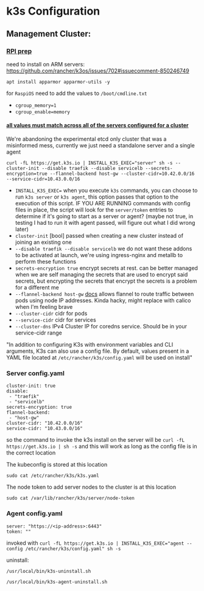 # k3s Configuration

## Management Cluster:

### <u>RPI prep</u>
need to install on ARM servers: https://github.com/rancher/k3os/issues/702#issuecomment-850246749

`apt install apparmor apparmor-utils -y`

for `RaspiOS` need to add the values to `/boot/cmdline.txt`
 - `cgroup_memory=1`
 - `cgroup_enable=memory`

#### [all values must match across all of the servers configured for a cluster](https://docs.k3s.io/cli/server#critical-configuration-values)

We're abandoning the experimental etcd only cluster that was a misinformed mess, currently we just need a standalone server and a single agent

```curl -fL https://get.k3s.io | INSTALL_K3S_EXEC="server" sh -s --cluster-init --disable traefik --disable servicelb --secrets-encryption=true --flannel-backend host-gw --cluster-cidr=10.42.0.0/16 --service-cidr=10.43.0.0/16```

- `INSTALL_K3S_EXEC=` when you execute `k3s` commands, you can choose to run `k3s server` or `k3s agent`, this option passes that option to the execution of this script. IF YOU ARE RUNNING commands with config files in place, the script will look for the `server/token` entries to determine if it's going to start as a server or agent? (maybe not true, in testing I had to run it with agent passed, will figure out what I did wrong later)
- `cluster-init` [bool] passed when creating a new cluster instead of joining an existing one
- `--disable traefik --disable servicelb` we do not want these addons to be activated at launch, we're using ingress-nginx and metallb to perform these functions
- `secrets-encryption true` encrypt secrets at rest. can be better managed when we are self managing the secrets that are used to encrypt said secrets, but encrypting the secrets that encrypt the secrets is a problem for a different me
- `--flannel-backend host-gw` [docs](https://docs.k3s.io/installation/network-options#flannel-options) allows flannel to route traffic between pods using node IP addresses. Kinda hacky, might replace with calico when I'm feeling brave
- `--cluster-cidr` cidr for pods
- `--service-cidr` cidr for services
- `--cluster-dns` IPv4 Cluster IP for coredns service. Should be in your service-cidr range

"In addition to configuring K3s with environment variables and CLI arguments, K3s can also use a config file. By default, values present in a YAML file located at `/etc/rancher/k3s/config.yaml` will be used on install"

### Server config.yaml

```
cluster-init: true
disable:
 - "traefik"
 - "servicelb"
secrets-encryption: true
flannel-backend:
 - "host-gw"
cluster-cidr: "10.42.0.0/16"
service-cidr: "10.43.0.0/16"
```

so the command to invoke the k3s install on the server will be
`curl -fL https://get.k3s.io | sh -s`
and this will work as long as the config file is in the correct location

The kubeconfig is stored at this location

    sudo cat /etc/rancher/k3s/k3s.yaml

The node token to add server nodes to the cluster is at this location

    sudo cat /var/lib/rancher/k3s/server/node-token

### Agent config.yaml

```
server: "https://<ip-address>:6443"
token: ""
```

invoked with 
`curl -fL https://get.k3s.io | INSTALL_K3S_EXEC="agent --config /etc/rancher/k3s/config.yaml" sh -s`

uninstall:

`/usr/local/bin/k3s-uninstall.sh`

`/usr/local/bin/k3s-agent-uninstall.sh`
